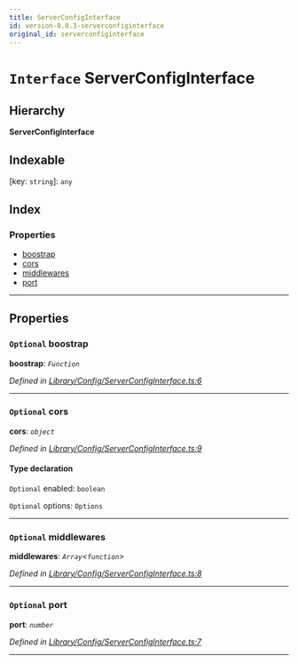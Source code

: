 ```yaml
---
title: ServerConfigInterface
id: version-0.0.3-serverconfiginterface
original_id: serverconfiginterface
---
```


# `Interface` ServerConfigInterface

## Hierarchy

**ServerConfigInterface**

## Indexable

\[key: `string`\]:&nbsp;`any`
## Index

### Properties

* [boostrap](serverconfiginterface#boostrap)
* [cors](serverconfiginterface#cors)
* [middlewares](serverconfiginterface#middlewares)
* [port](serverconfiginterface#port)

---

## Properties

<a id="boostrap"></a>

### `Optional` boostrap

**boostrap**: *`Function`*

*Defined in [Library/Config/ServerConfigInterface.ts:6](https://github.com/SpoonX/stix/blob/90d8ba3/src/Library/Config/ServerConfigInterface.ts#L6)*

___
<a id="cors"></a>

### `Optional` cors

**cors**: *`object`*

*Defined in [Library/Config/ServerConfigInterface.ts:9](https://github.com/SpoonX/stix/blob/90d8ba3/src/Library/Config/ServerConfigInterface.ts#L9)*

#### Type declaration

`Optional`  enabled: `boolean`

`Optional`  options: `Options`

___
<a id="middlewares"></a>

### `Optional` middlewares

**middlewares**: *`Array`<`function`>*

*Defined in [Library/Config/ServerConfigInterface.ts:8](https://github.com/SpoonX/stix/blob/90d8ba3/src/Library/Config/ServerConfigInterface.ts#L8)*

___
<a id="port"></a>

### `Optional` port

**port**: *`number`*

*Defined in [Library/Config/ServerConfigInterface.ts:7](https://github.com/SpoonX/stix/blob/90d8ba3/src/Library/Config/ServerConfigInterface.ts#L7)*

___

